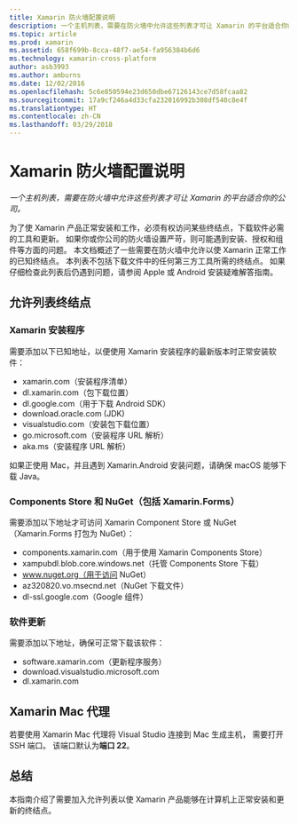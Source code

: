 ```yaml
---
title: Xamarin 防火墙配置说明
description: 一个主机列表，需要在防火墙中允许这些列表才可让 Xamarin 的平台适合你的公司。
ms.topic: article
ms.prod: xamarin
ms.assetid: 658f699b-8cca-48f7-ae54-fa956384b6d6
ms.technology: xamarin-cross-platform
author: asb3993
ms.author: amburns
ms.date: 12/02/2016
ms.openlocfilehash: 5c6e850594e23d650dbe67126143ce7d58fcaa82
ms.sourcegitcommit: 17a9cf246a4d33cfa232016992b308df540c8e4f
ms.translationtype: HT
ms.contentlocale: zh-CN
ms.lasthandoff: 03/29/2018
---
```

# <a name="xamarin-firewall-configuration-instructions"></a>Xamarin 防火墙配置说明

_一个主机列表，需要在防火墙中允许这些列表才可让 Xamarin 的平台适合你的公司。_

为了使 Xamarin 产品正常安装和工作，必须有权访问某些终结点，下载软件必需的工具和更新。 如果你或你公司的防火墙设置严苛，则可能遇到安装、授权和组件等方面的问题。 本文档概述了一些需要在防火墙中允许以使 Xamarin 正常工作的已知终结点。 本列表不包括下载文件中的任何第三方工具所需的终结点。 如果仔细检查此列表后仍遇到问题，请参阅 Apple 或 Android 安装疑难解答指南。

## <a name="endpoints-to-whitelist"></a>允许列表终结点

### <a name="xamarin-installer"></a>Xamarin 安装程序

需要添加以下已知地址，以便使用 Xamarin 安装程序的最新版本时正常安装软件：

-  xamarin.com（安装程序清单）
-  dl.xamarin.com（包下载位置）
-  dl.google.com（用于下载 Android SDK）
-  download.oracle.com (JDK)
-  visualstudio.com（安装包下载位置）
-  go.microsoft.com（安装程序 URL 解析）
-  aka.ms（安装程序 URL 解析）

如果正使用 Mac，并且遇到 Xamarin.Android 安装问题，请确保 macOS 能够下载 Java。


### <a name="components-store-and-nuget-including-xamarinforms"></a>Components Store 和 NuGet（包括 Xamarin.Forms）

需要添加以下地址才可访问 Xamarin Component Store 或 NuGet（Xamarin.Forms 打包为 NuGet）：

-  components.xamarin.com（用于使用 Xamarin Components Store）
-  xampubdl.blob.core.windows.net（托管 Components Store 下载）
-  www.nuget.org（用于访问 NuGet）
-  az320820.vo.msecnd.net（NuGet 下载文件）
-  dl-ssl.google.com（Google 组件）


### <a name="software-updates"></a>软件更新

需要添加以下地址，确保可正常下载该软件：

-  software.xamarin.com（更新程序服务）
-  download.visualstudio.microsoft.com
-  dl.xamarin.com

## <a name="xamarin-mac-agent"></a>Xamarin Mac 代理

若要使用 Xamarin Mac 代理将 Visual Studio 连接到 Mac 生成主机， 需要打开 SSH 端口。 该端口默认为**端口 22**。

## <a name="summary"></a>总结

本指南介绍了需要加入允许列表以使 Xamarin 产品能够在计算机上正常安装和更新的终结点。